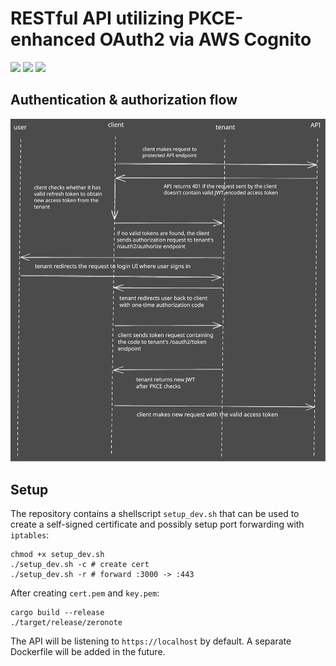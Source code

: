 # RESTful API utilizing PKCE-enhanced OAuth2 via AWS Cognito

<p align="left">
<a href="https://github.com/17ms/zeronote/actions/workflows/ci.yml"><img src="https://img.shields.io/github/actions/workflow/status/17ms/zeronote/ci.yml?branch=master"></a>
<a href="https://github.com/17ms/zeronote/tags"><img src="https://img.shields.io/github/v/tag/17ms/zeronote"></a>
<a href="https://opensource.org/licenses/MIT"><img src="https://img.shields.io/github/license/17ms/zeronote"></a>
</p>

## Authentication & authorization flow

![A visualization of the OAuth2 authentication & authorization flow](./.github/docs/oauth-flow.svg)

## Setup

The repository contains a shellscript `setup_dev.sh` that can be used to create a self-signed certificate and possibly setup port forwarding with `iptables`:

```shell
chmod +x setup_dev.sh
./setup_dev.sh -c # create cert
./setup_dev.sh -r # forward :3000 -> :443
```

After creating `cert.pem` and `key.pem`:

```shell
cargo build --release
./target/release/zeronote
```

The API will be listening to `https://localhost` by default. A separate Dockerfile will be added in the future.
